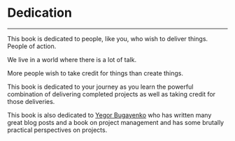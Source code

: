 # Dedication

----

This book is dedicated to people, like you, who wish to deliver things. People of action.

We live in a world where there is a lot of talk.

More people wish to take credit for things than create things.

This book is dedicated to your journey as you learn the powerful combination of delivering completed projects as well as taking credit for those deliveries.

This book is also dedicated to [Yegor Bugayenko](https://www.yegor256.com) who has written many great blog posts and a book on project management and has some brutally practical perspectives on projects.
